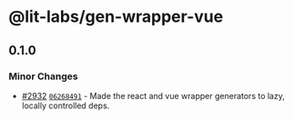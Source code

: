 # @lit-labs/gen-wrapper-vue

## 0.1.0

### Minor Changes

- [#2932](https://github.com/lit/lit/pull/2932) [`06268491`](https://github.com/lit/lit/commit/06268491adcb891d0e4b81ae094f9b9c108becfe) - Made the react and vue wrapper generators to lazy, locally controlled deps.
